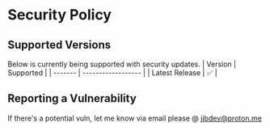# Security Policy

## Supported Versions
Below is currently being supported with security updates.
| Version | Supported          |
| ------- | ------------------ |
| Latest Release     | :white_check_mark: |


## Reporting a Vulnerability
If there's a potential vuln, let me know via email please @ jjbdev@proton.me
